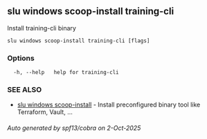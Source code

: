## slu windows scoop-install training-cli

Install training-cli binary

```
slu windows scoop-install training-cli [flags]
```

### Options

```
  -h, --help   help for training-cli
```

### SEE ALSO

* [slu windows scoop-install](slu_windows_scoop-install.md)	 - Install preconfigured binary tool like Terraform, Vault, ...

###### Auto generated by spf13/cobra on 2-Oct-2025
